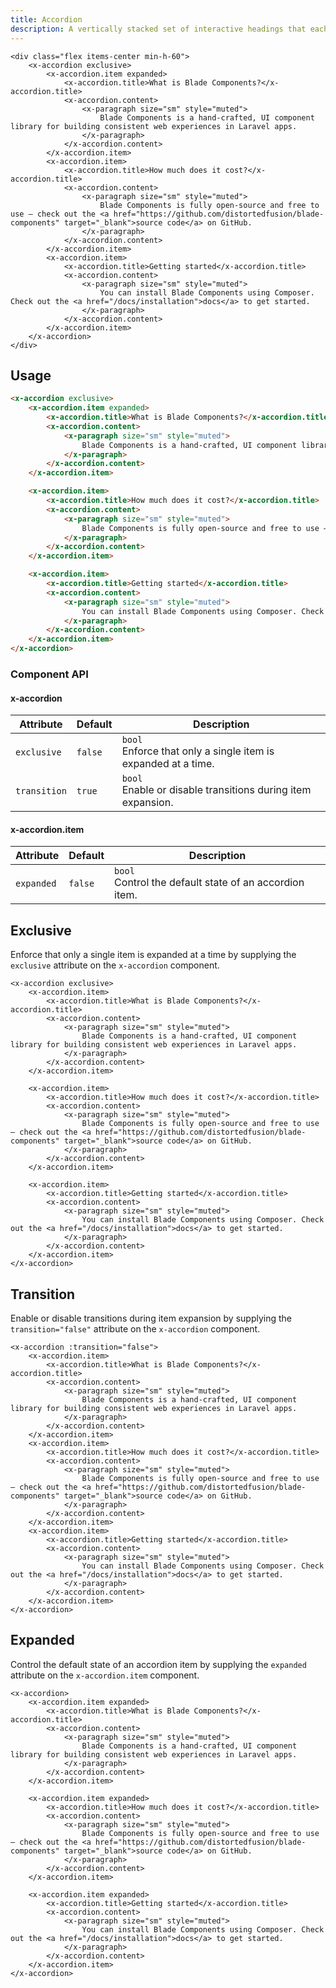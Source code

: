```yaml
---
title: Accordion
description: A vertically stacked set of interactive headings that each reveal a section of content.
---
```


```blade-component-preview
<div class="flex items-center min-h-60">
    <x-accordion exclusive>
        <x-accordion.item expanded>
            <x-accordion.title>What is Blade Components?</x-accordion.title>
            <x-accordion.content>
                <x-paragraph size="sm" style="muted">
                    Blade Components is a hand-crafted, UI component library for building consistent web experiences in Laravel apps.
                </x-paragraph>
            </x-accordion.content>
        </x-accordion.item>
        <x-accordion.item>
            <x-accordion.title>How much does it cost?</x-accordion.title>
            <x-accordion.content>
                <x-paragraph size="sm" style="muted">
                    Blade Components is fully open-source and free to use — check out the <a href="https://github.com/distortedfusion/blade-components" target="_blank">source code</a> on GitHub.
                </x-paragraph>
            </x-accordion.content>
        </x-accordion.item>
        <x-accordion.item>
            <x-accordion.title>Getting started</x-accordion.title>
            <x-accordion.content>
                <x-paragraph size="sm" style="muted">
                    You can install Blade Components using Composer. Check out the <a href="/docs/installation">docs</a> to get started.
                </x-paragraph>
            </x-accordion.content>
        </x-accordion.item>
    </x-accordion>
</div>
```

## Usage

```html
<x-accordion exclusive>
    <x-accordion.item expanded>
        <x-accordion.title>What is Blade Components?</x-accordion.title>
        <x-accordion.content>
            <x-paragraph size="sm" style="muted">
                Blade Components is a hand-crafted, UI component library for building consistent web experiences in Laravel apps.
            </x-paragraph>
        </x-accordion.content>
    </x-accordion.item>

    <x-accordion.item>
        <x-accordion.title>How much does it cost?</x-accordion.title>
        <x-accordion.content>
            <x-paragraph size="sm" style="muted">
                Blade Components is fully open-source and free to use — check out the <a href="https://github.com/distortedfusion/blade-components" target="_blank">source code</a> on GitHub.
            </x-paragraph>
        </x-accordion.content>
    </x-accordion.item>

    <x-accordion.item>
        <x-accordion.title>Getting started</x-accordion.title>
        <x-accordion.content>
            <x-paragraph size="sm" style="muted">
                You can install Blade Components using Composer. Check out the <a href="/docs/installation">docs</a> to get started.
            </x-paragraph>
        </x-accordion.content>
    </x-accordion.item>
</x-accordion>
```

### Component API

#### x-accordion

| Attribute    | Default | Description                                                      |
| ------------ | ------- | ---------------------------------------------------------------- |
| `exclusive`  | `false` | `bool`<br>Enforce that only a single item is expanded at a time. |
| `transition` | `true`  | `bool`<br>Enable or disable transitions during item expansion.   |

#### x-accordion.item

| Attribute  | Default | Description                                               |
| ---------- | ------- | --------------------------------------------------------- |
| `expanded` | `false` | `bool`<br>Control the default state of an accordion item. |

## Exclusive

Enforce that only a single item is expanded at a time by supplying the `exclusive` attribute on the `x-accordion` component.

```blade-component-code
<x-accordion exclusive>
    <x-accordion.item>
        <x-accordion.title>What is Blade Components?</x-accordion.title>
        <x-accordion.content>
            <x-paragraph size="sm" style="muted">
                Blade Components is a hand-crafted, UI component library for building consistent web experiences in Laravel apps.
            </x-paragraph>
        </x-accordion.content>
    </x-accordion.item>

    <x-accordion.item>
        <x-accordion.title>How much does it cost?</x-accordion.title>
        <x-accordion.content>
            <x-paragraph size="sm" style="muted">
                Blade Components is fully open-source and free to use — check out the <a href="https://github.com/distortedfusion/blade-components" target="_blank">source code</a> on GitHub.
            </x-paragraph>
        </x-accordion.content>
    </x-accordion.item>

    <x-accordion.item>
        <x-accordion.title>Getting started</x-accordion.title>
        <x-accordion.content>
            <x-paragraph size="sm" style="muted">
                You can install Blade Components using Composer. Check out the <a href="/docs/installation">docs</a> to get started.
            </x-paragraph>
        </x-accordion.content>
    </x-accordion.item>
</x-accordion>
```

## Transition

Enable or disable transitions during item expansion by supplying the `transition="false"` attribute on the `x-accordion` component.

```blade-component-code
<x-accordion :transition="false">
    <x-accordion.item>
        <x-accordion.title>What is Blade Components?</x-accordion.title>
        <x-accordion.content>
            <x-paragraph size="sm" style="muted">
                Blade Components is a hand-crafted, UI component library for building consistent web experiences in Laravel apps.
            </x-paragraph>
        </x-accordion.content>
    </x-accordion.item>
    <x-accordion.item>
        <x-accordion.title>How much does it cost?</x-accordion.title>
        <x-accordion.content>
            <x-paragraph size="sm" style="muted">
                Blade Components is fully open-source and free to use — check out the <a href="https://github.com/distortedfusion/blade-components" target="_blank">source code</a> on GitHub.
            </x-paragraph>
        </x-accordion.content>
    </x-accordion.item>
    <x-accordion.item>
        <x-accordion.title>Getting started</x-accordion.title>
        <x-accordion.content>
            <x-paragraph size="sm" style="muted">
                You can install Blade Components using Composer. Check out the <a href="/docs/installation">docs</a> to get started.
            </x-paragraph>
        </x-accordion.content>
    </x-accordion.item>
</x-accordion>
```

## Expanded

Control the default state of an accordion item by supplying the `expanded` attribute on the `x-accordion.item` component.

```blade-component-code
<x-accordion>
    <x-accordion.item expanded>
        <x-accordion.title>What is Blade Components?</x-accordion.title>
        <x-accordion.content>
            <x-paragraph size="sm" style="muted">
                Blade Components is a hand-crafted, UI component library for building consistent web experiences in Laravel apps.
            </x-paragraph>
        </x-accordion.content>
    </x-accordion.item>

    <x-accordion.item expanded>
        <x-accordion.title>How much does it cost?</x-accordion.title>
        <x-accordion.content>
            <x-paragraph size="sm" style="muted">
                Blade Components is fully open-source and free to use — check out the <a href="https://github.com/distortedfusion/blade-components" target="_blank">source code</a> on GitHub.
            </x-paragraph>
        </x-accordion.content>
    </x-accordion.item>

    <x-accordion.item expanded>
        <x-accordion.title>Getting started</x-accordion.title>
        <x-accordion.content>
            <x-paragraph size="sm" style="muted">
                You can install Blade Components using Composer. Check out the <a href="/docs/installation">docs</a> to get started.
            </x-paragraph>
        </x-accordion.content>
    </x-accordion.item>
</x-accordion>
```
